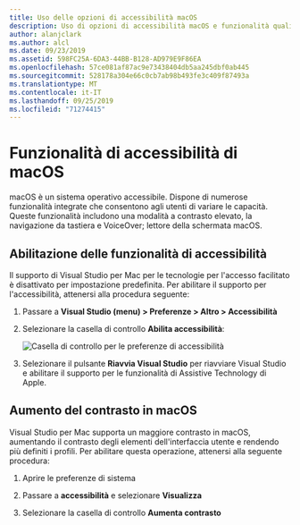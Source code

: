 ```yaml
---
title: Uso delle opzioni di accessibilità macOS
description: Uso di opzioni di accessibilità macOS e funzionalità quali contrasto elevato, navigazione da tastiera e VoiceOver
author: alanjclark
ms.author: alcl
ms.date: 09/23/2019
ms.assetid: 598FC25A-6DA3-44BB-B128-AD979E9F86EA
ms.openlocfilehash: 57ce081af87ac9e73438404db5aa245dbf0ab445
ms.sourcegitcommit: 528178a304e66c0cb7ab98b493fe3c409f87493a
ms.translationtype: MT
ms.contentlocale: it-IT
ms.lasthandoff: 09/25/2019
ms.locfileid: "71274415"
---
```

# <a name="accessibility-features-of-macos"></a>Funzionalità di accessibilità di macOS

macOS è un sistema operativo accessibile. Dispone di numerose funzionalità integrate che consentono agli utenti di variare le capacità. Queste funzionalità includono una modalità a contrasto elevato, la navigazione da tastiera e VoiceOver; lettore della schermata macOS.

## <a name="enabling-accessibility-features"></a>Abilitazione delle funzionalità di accessibilità

Il supporto di Visual Studio per Mac per le tecnologie per l'accesso facilitato è disattivato per impostazione predefinita. Per abilitare il supporto per l'accessibilità, attenersi alla procedura seguente:

1. Passare a **Visual Studio (menu) > Preferenze > Altro > Accessibilità**

1. Selezionare la casella di controllo **Abilita accessibilità**:

   ![Casella di controllo per le preferenze di accessibilità](media/accessibility-preferences.png)

1. Selezionare il pulsante **Riavvia Visual Studio** per riavviare Visual Studio e abilitare il supporto per le funzionalità di Assistive Technology di Apple.

## <a name="increasing-the-contrast-in-macos"></a>Aumento del contrasto in macOS

Visual Studio per Mac supporta un maggiore contrasto in macOS, aumentando il contrasto degli elementi dell'interfaccia utente e rendendo più definiti i profili. Per abilitare questa operazione, attenersi alla seguente procedura:

1. Aprire le preferenze di sistema

1. Passare a **accessibilità** e selezionare **Visualizza**

1. Selezionare la casella di controllo **Aumenta contrasto**